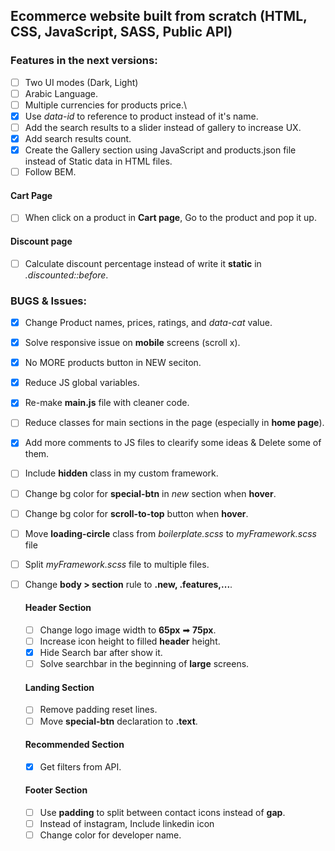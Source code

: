 ## Ecommerce website built from scratch (HTML, CSS, JavaScript, SASS, Public API)

### Features in the next versions:

- [ ] Two UI modes (Dark, Light)
- [ ] Arabic Language.
- [ ] Multiple currencies for products price.\
- [x] Use _data-id_ to reference to product instead of it's name.
- [ ] Add the search results to a slider instead of gallery to increase UX.
- [x] Add search results count.
- [x] Create the Gallery section using JavaScript and products.json file instead of Static data in HTML files.
- [ ] Follow BEM.

#### Cart Page

- [ ] When click on a product in **Cart page**, Go to the product and pop it up.

#### Discount page

- [ ] Calculate discount percentage instead of write it **static** in _.discounted::before_.

### BUGS & Issues:

- [x] Change Product names, prices, ratings, and _data-cat_ value.
- [x] Solve responsive issue on **mobile** screens (scroll x).
- [x] No MORE products button in NEW seciton.
- [x] Reduce JS global variables.
- [x] Re-make **main.js** file with cleaner code.
- [ ] Reduce classes for main sections in the page (especially in **home page**).
- [x] Add more comments to JS files to clearify some ideas & Delete some of them.
- [ ] Include **hidden** class in my custom framework.
- [ ] Change bg color for **special-btn** in _new_ section when **hover**.
- [ ] Change bg color for **scroll-to-top** button when **hover**.
- [ ] Move **loading-circle** class from _boilerplate.scss_ to _myFramework.scss_ file
- [ ] Split _myFramework.scss_ file to multiple files.
- [ ] Change **body > section** rule to **.new, .features,...**.

  #### Header Section

  - [ ] Change logo image width to **65px** ➡ **75px**.
  - [ ] Increase icon height to filled **header** height.
  - [x] Hide Search bar after show it.
  - [ ] Solve searchbar in the beginning of **large** screens.

  #### Landing Section

  - [ ] Remove padding reset lines.
  - [ ] Move **special-btn** declaration to **.text**.

  #### Recommended Section

  - [x] Get filters from API.

  #### Footer Section

  - [ ] Use **padding** to split between contact icons instead of **gap**.
  - [ ] Instead of instagram, Include linkedin icon
  - [ ] Change color for developer name.
